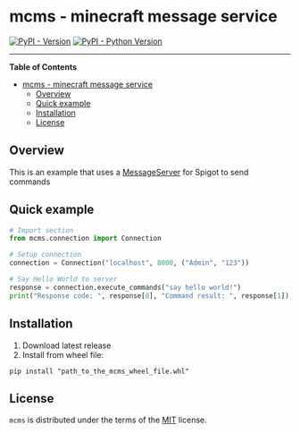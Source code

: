 # mcms - minecraft message service

[![PyPI - Version](https://img.shields.io/pypi/v/mcms.svg)](https://pypi.org/project/mcms)
[![PyPI - Python Version](https://img.shields.io/pypi/pyversions/mcms.svg)](https://pypi.org/project/mcms)

-----

**Table of Contents**

- [mcms - minecraft message service](#mcms---minecraft-message-service)
  - [Overview](#overview)
  - [Quick example](#quick-example)
  - [Installation](#installation)
  - [License](#license)

## Overview
This is an example that uses a [MessageServer](https://github.com/answering007/MessageServer) for Spigot to send commands

## Quick example
```python
# Import section
from mcms.connection import Connection

# Setup connection
connection = Connection("localhost", 8000, ("Admin", "123"))

# Say Hello World to server
response = connection.execute_commands("say hello world!")
print("Response code: ", response[0], "Command result: ", response[1])
```

## Installation

1. Download latest release
2. Install from wheel file:
```console
pip install "path_to_the_mcms_wheel_file.whl"
```

## License

`mcms` is distributed under the terms of the [MIT](https://spdx.org/licenses/MIT.html) license.
